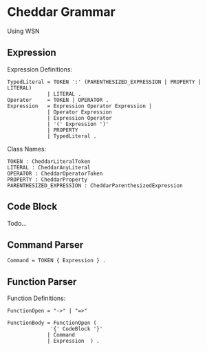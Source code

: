 # Cheddar Grammar

Using WSN

## Expression

Expression Definitions:

    TypedLiteral = TOKEN ':' (PARENTHESIZED_EXPRESSION | PROPERTY | LITERAL)
                 | LITERAL .
    Operator     = TOKEN | OPERATOR .
    Expression   = Expression Operator Expression |
                 | Operator Expression
                 | Expression Operator
                 | '(' Expression ')'
                 | PROPERTY
                 | TypedLiteral .

Class Names:

    TOKEN : CheddarLiteralToken
    LITERAL : CheddarAnyLiteral
    OPERATOR : CheddarOperatorToken
    PROPERTY : CheddarProperty
    PARENTHESIZED_EXPRESSION : CheddarParenthesizedExpression

## Code Block

Todo...

## Command Parser
    Command = TOKEN { Expression } .

## Function Parser

Function Definitions:

    FunctionOpen = "->" | "=>"
    
    FunctionBody = FunctionOpen (
                  '{' CodeBlock '}'
                 | Command
                 | Expression  ) .
             
